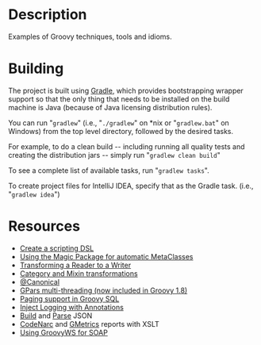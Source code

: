 # Description #

Examples of Groovy techniques, tools and idioms.


# Building #

The project is built using [Gradle](http://gradle.org), which provides bootstrapping wrapper support so that
the only thing that needs to be installed on the build machine is Java (because of Java licensing distribution rules).

You can run "`gradlew`" (i.e., "`./gradlew`" on *nix or "`gradlew.bat`" on Windows) from the top level directory,
followed by the desired tasks.

For example, to do a clean build -- including running all quality tests and creating the distribution jars --
simply run "`gradlew clean build`"

To see a complete list of available tasks, run "`gradlew tasks`".

To create project files for IntelliJ IDEA, specify that as the Gradle task.
(i.e., "`gradlew idea`")


# Resources #

* [Create a scripting DSL](http://mrhaki.blogspot.com/2011/11/groovy-goodness-create-our-own-script.html)
* [Using the Magic Package for automatic MetaClasses](http://mrhaki.blogspot.com/2011/11/groovy-goodness-magic-package-to-add.html)
* [Transforming a Reader to a Writer](http://mrhaki.blogspot.com/2011/05/groovy-goodness-transforming-reader.html)
* [Category and Mixin transformations](http://groovy.codehaus.org/Category+and+Mixin+transformations)
* [@Canonical](http://mrhaki.blogspot.com/2011/05/groovy-goodness-canonical-annotation-to.html)
* [GPars multi-threading (now included in Groovy 1.8)](http://gpars.codehaus.org/)
* [Paging support in Groovy SQL](http://mrhaki.blogspot.com/2011/05/groovy-goodness-paging-support-in.html)
* [Inject Logging with Annotations](http://mrhaki.blogspot.com/2011/04/groovy-goodness-inject-logging-using.html)
* [Build](http://mrhaki.blogspot.com/2011/04/groovy-goodness-build-json-with.html) and [Parse](http://mrhaki.blogspot.com/2011/04/groovy-goodness-parse-json-with.html) JSON
* [CodeNarc](http://mrhaki.blogspot.com/2011/01/groovy-goodness-create-codenarc-reports.html) and [GMetrics](http://mrhaki.blogspot.com/2011/01/groovy-goodness-create-gmetrics-report.html) reports with XSLT
* [Using GroovyWS for SOAP](http://mrhaki.blogspot.com/2010/11/groovy-goodness-use-groovyws-to-access_15.html)
